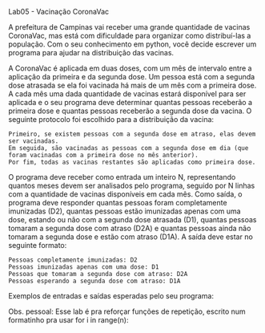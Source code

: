 Lab05 - Vacinação CoronaVac

A prefeitura de Campinas vai receber uma grande quantidade de vacinas CoronaVac, mas está com dificuldade para organizar como distribuí-las a população. Com o seu conhecimento em python, você decide escrever um programa para ajudar na distribuição das vacinas.

A CoronaVac é aplicada em duas doses, com um mês de intervalo entre a aplicação da primeira e da segunda dose. Um pessoa está com a segunda dose atrasada se ela foi vacinada há mais de um mês com a primeira dose. A cada mês uma dada quantidade de vacinas estará disponível para ser aplicada e o seu programa deve determinar quantas pessoas receberão a primeira dose e quantas pessoas receberão a segunda dose da vacina. O seguinte protocolo foi escolhido para a distribuição da vacina:

    Primeiro, se existem pessoas com a segunda dose em atraso, elas devem ser vacinadas.
    Em seguida, são vacinadas as pessoas com a segunda dose em dia (que foram vacinadas com a primeira dose no mês anterior).
    Por fim, todas as vacinas restantes são aplicadas como primeira dose.

O programa deve receber como entrada um inteiro N, representando quantos meses devem ser analisados pelo programa, seguido por N linhas com a quantidade de vacinas disponíveis em cada mês. Como saída, o programa deve responder quantas pessoas foram completamente imunizadas (D2), quantas pessoas estão imunizadas apenas com uma dose, estando ou não com a segunda dose atrasada (D1), quantas pessoas tomaram a segunda dose com atraso (D2A) e quantas pessoas ainda não tomaram a segunda dose e estão com atraso (D1A). A saída deve estar no seguinte formato:

	Pessoas completamente imunizadas: D2
	Pessoas imunizadas apenas com uma dose: D1
	Pessoas que tomaram a segunda dose com atraso: D2A
	Pessoas esperando a segunda dose com atraso: D1A

Exemplos de entradas e saídas esperadas pelo seu programa:

Obs. pessoal: Esse lab é pra reforçar funções de repetição, escrito num formatinho pra usar 
	for i in range(n):
